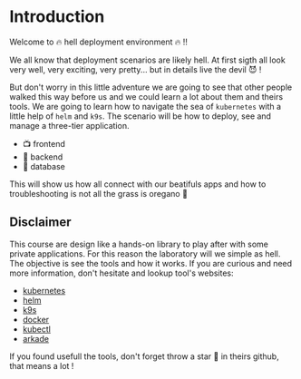 # Introduction

Welcome to 🔥 hell deployment environment 🔥 !! 

We all know that deployment scenarios are likely hell. At first sigth all look very well, very exciting, very pretty... but in details live the devil 😈 !

But don't worry in this little adventure we are going to see that other people walked this way before us and we could learn a lot about them and theirs tools.
We are going to learn how to navigate the sea of `kubernetes` with a little help of `helm` and `k9s`. 
The scenario will be how to deploy, see and manage a three-tier application.

- 📺 frontend
- 🔌 backend
- 📄 database

This will show us how all connect with our beatifuls apps and how to troubleshooting is not all the grass is oregano 🍃 



## Disclaimer
This course are design like a hands-on library to play after with some private applications. For this reason the laboratory will we simple as hell.
The objective is see the tools and how it works. If you are curious and need more information, don't hesitate and lookup tool's websites:
- [kubernetes](https://kubernetes.io/docs/home/)
- [helm](https://helm.sh/docs/)
- [k9s](https://k9scli.io/)
- [docker](https://docs.docker.com/)
- [kubectl](https://kubernetes.io/docs/reference/kubectl/)
- [arkade](https://github.com/alexellis/arkade)

If you found usefull the tools, don't forget throw a star 🌟 in theirs github, that means a lot !

